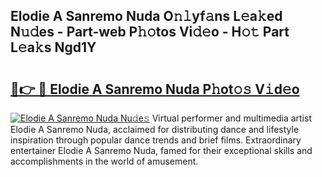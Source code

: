 ## Elodie A Sanremo Nuda O𝚗𝚕yf𝚊ns L𝚎a𝚔ed N𝚞𝚍es - Part-web P𝚑𝚘tos Vi𝚍𝚎o - H𝚘𝚝 Part L𝚎a𝚔s Ngd1Y

# <h2><a href="http://kfa1a2i.oniu.top/?m=Elodie+A+Sanremo+Nuda">🔗👉 🔴 Elodie A Sanremo Nuda P𝚑ot𝚘𝚜 V𝚒d𝚎o</a></h2>

[![Elodie A Sanremo Nuda Nu𝚍e𝚜](https://i.imgur.com/0qMVB7G.gif)](http://kfa1a2i.oniu.top/?m=Elodie+A+Sanremo+Nuda)
Virtual performer and multimedia artist Elodie A Sanremo Nuda, acclaimed for distributing dance and lifestyle inspiration through popular dance trends and brief films. Extraordinary entertainer Elodie A Sanremo Nuda, famed for their exceptional skills and accomplishments in the world of amusement.  
